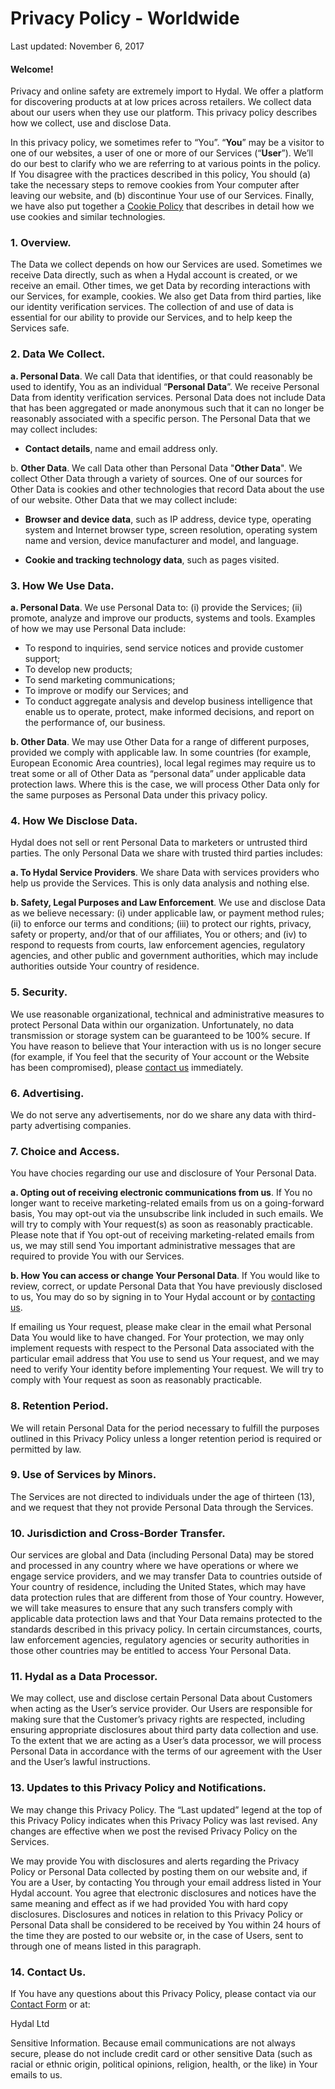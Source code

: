 # Privacy Policy - Worldwide
Last updated: November 6, 2017

#### Welcome!

Privacy and online safety are extremely import to Hydal. We offer a platform for discovering products at at low prices across retailers. We collect data about our users when they use our platform. This privacy policy describes how we collect, use and disclose Data.

In this privacy policy, we sometimes refer to “You”. “__You__” may be a visitor to one of our websites, a user of one or more of our Services (“__User__”). We’ll do our best to clarify who we are referring to at various points in the policy. If You disagree with the practices described in this policy, You should (a) take the necessary steps to remove cookies from Your computer after leaving our website, and (b) discontinue Your use of our Services. Finally, we have also put together a [Cookie Policy](https://github.com/hydal/policies) that describes in detail how we use cookies and similar technologies.


### 1. Overview.

The Data we collect depends on how our Services are used. Sometimes we receive Data directly, such as when a Hydal account is created, or we receive an email. Other times, we get Data by recording interactions with our Services, for example, cookies. We also get Data from third parties, like our identity verification services. The collection of and use of data is essential for our ability to provide our Services, and to help keep the Services safe.



### 2. Data We Collect.

__a. Personal Data__. We call Data that identifies, or that could reasonably be used to identify, You as an
individual “__Personal Data__”. We receive Personal Data from identity verification services. Personal Data does
not include Data that has been aggregated or made anonymous such that it can no longer be reasonably
associated with a specific person. The Personal Data that we may collect includes:

* __Contact details__, name and email address only.

b. __Other Data__. We call Data other than Personal Data "__Other Data__". We collect Other Data through a variety
of sources. One of our sources for Other Data is cookies and other technologies that record Data about the
use of our website. Other Data that we may collect include:

* __Browser and device data__, such as IP address, device type, operating system and Internet browser type,
  screen resolution, operating system name and version, device manufacturer and model, and language.

* __Cookie and tracking technology data__, such as pages visited.


### 3. How We Use Data.

__a. Personal Data__. We use Personal Data to: (i) provide the Services; (ii) promote, analyze and improve
our products, systems and tools. Examples of how we may use Personal Data include:

* To respond to inquiries, send service notices and provide customer support;
* To develop new products;
* To send marketing communications;
* To improve or modify our Services; and
* To conduct aggregate analysis and develop business intelligence that enable us to operate, protect,
  make informed decisions, and report on the performance of, our business.

__b. Other Data__. We may use Other Data for a range of different purposes, provided we comply with
applicable law. In some countries (for example, European Economic Area countries), local legal regimes
may require us to treat some or all of Other Data as “personal data” under applicable data protection
laws. Where this is the case, we will process Other Data only for the same purposes as Personal Data
under this privacy policy.



### 4. How We Disclose Data.

Hydal does not sell or rent Personal Data to marketers or untrusted third parties. The only Personal Data
we share with trusted third parties includes:

__a. To Hydal Service Providers__. We share Data with services providers who help us provide the Services. This is
   only data analysis and nothing else.

__b. Safety, Legal Purposes and Law Enforcement__. We use and disclose Data as we believe necessary: (i) under
  applicable law, or payment method rules; (ii) to enforce our terms and conditions; (iii) to protect our
  rights, privacy, safety or property, and/or that of our affiliates, You or others; and (iv) to respond
  to requests from courts, law enforcement agencies, regulatory agencies, and other public and government
  authorities, which may include authorities outside Your country of residence.


### 5. Security.

We use reasonable organizational, technical and administrative measures to protect Personal Data within
our organization. Unfortunately, no data transmission or storage system can be guaranteed to be 100% secure.
If You have reason to believe that Your interaction with us is no longer secure (for example, if You feel
that the security of Your account or the Website has been compromised), please [contact us](https://hydal.xyz) immediately.


### 6. Advertising.

We do not serve any advertisements, nor do we share any data with third-party advertising companies.


### 7. Choice and Access.

You have chocies regarding our use and disclosure of Your Personal Data.

__a. Opting out of receiving electronic communications from us__. If You no longer want to receive
   marketing-related emails from us on a going-forward basis, You may opt-out via the unsubscribe
   link included in such emails. We will try to comply with Your request(s) as soon as reasonably
   practicable. Please note that if You opt-out of receiving marketing-related emails from us,
   we may still send You important administrative messages that are required to provide You
   with our Services.

__b. How You can access or change Your Personal Data__. If You would like to review, correct,
   or update Personal Data that You have previously disclosed to us, You may do so by
   signing in to Your Hydal account or by [contacting us](https://hydal.xyz).

If emailing us Your request, please make clear in the email what Personal Data You would
like to have changed. For Your protection, we may only implement requests with respect to the
Personal Data associated with the particular email address that You use to send us Your request,
and we may need to verify Your identity before implementing Your request. We will try to comply
with Your request as soon as reasonably practicable.


### 8. Retention Period.

We will retain Personal Data for the period necessary to fulfill the purposes outlined in this Privacy
Policy unless a longer retention period is required or permitted by law.


### 9. Use of Services by Minors.

The Services are not directed to individuals under the age of thirteen (13), and we request that they not
provide Personal Data through the Services.


### 10. Jurisdiction and Cross-Border Transfer.

Our services are global and Data (including Personal Data) may be stored and processed in any country where
we have operations or where we engage service providers, and we may transfer Data to countries outside of
Your country of residence, including the United States, which may have data protection rules that are
different from those of Your country. However, we will take measures to ensure that any such transfers
comply with applicable data protection laws and that Your Data remains protected to the standards
described in this privacy policy. In certain circumstances, courts, law enforcement agencies, regulatory
agencies or security authorities in those other countries may be entitled to access Your Personal Data.


### 11. Hydal as a Data Processor.

We may collect, use and disclose certain Personal Data about Customers when acting as the User’s service
provider. Our Users are responsible for making sure that the Customer’s privacy rights are respected,
including ensuring appropriate disclosures about third party data collection and use. To the extent that
we are acting as a User’s data processor, we will process Personal Data in accordance with the terms of
our agreement with the User and the User’s lawful instructions.


### 13. Updates to this Privacy Policy and Notifications.

We may change this Privacy Policy. The “Last updated” legend at the top of this Privacy Policy indicates
when this Privacy Policy was last revised. Any changes are effective when we post the revised Privacy Policy
on the Services.

We may provide You with disclosures and alerts regarding the Privacy Policy or Personal Data collected by posting
them on our website and, if You are a User, by contacting You through your email address listed in Your Hydal
account. You agree that electronic disclosures and notices have the same meaning and effect as if we had
provided You with hard copy disclosures. Disclosures and notices in relation to this Privacy Policy or
Personal Data shall be considered to be received by You within 24 hours of the time they are posted to
our website or, in the case of Users, sent to through one of means listed in this paragraph.


### 14. Contact Us.

If You have any questions about this Privacy Policy, please contact via our [Contact Form](https://hydal.xyz) or at:

Hydal Ltd

Sensitive Information. Because email communications are not always secure, please do not include credit card
or other sensitive Data (such as racial or ethnic origin, political opinions, religion, health, or the like)
in Your emails to us.
